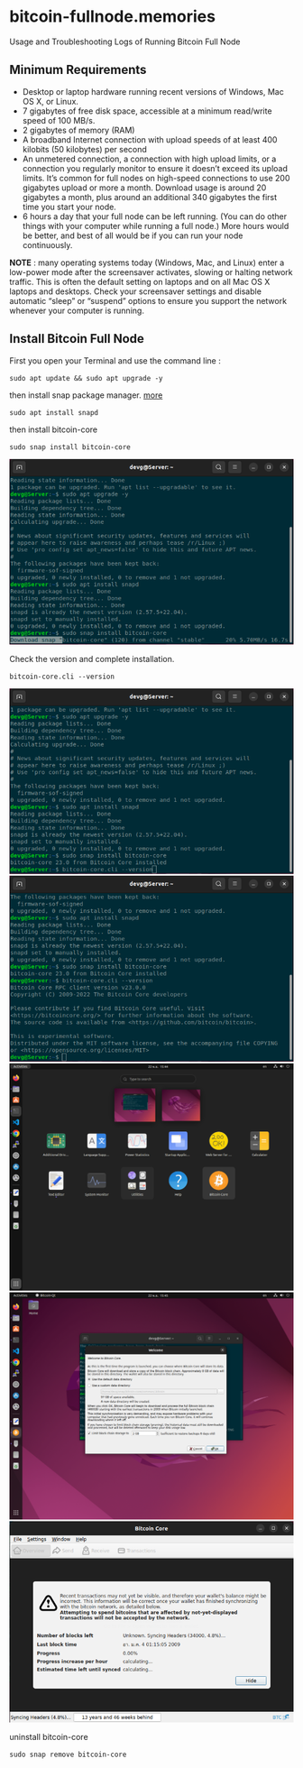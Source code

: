 # bitcoin-fullnode.memories
 Usage and Troubleshooting Logs of Running Bitcoin Full Node
 
## Minimum Requirements

- Desktop or laptop hardware running recent versions of Windows, Mac OS X, or Linux.
- 7 gigabytes of free disk space, accessible at a minimum read/write speed of 100 MB/s.
- 2 gigabytes of memory (RAM)
- A broadband Internet connection with upload speeds of at least 400 kilobits (50 kilobytes) per second
- An unmetered connection, a connection with high upload limits, or a connection you regularly monitor to ensure it doesn’t exceed its upload limits. It’s common for full nodes on high-speed connections to use 200 gigabytes upload or more a month. Download usage is around 20 gigabytes a month, plus around an additional 340 gigabytes the first time you start your node.
- 6 hours a day that your full node can be left running. (You can do other things with your computer while running a full node.) More hours would be better, and best of all would be if you can run your node continuously.

**NOTE** : many operating systems today (Windows, Mac, and Linux) enter a low-power mode after the screensaver activates, slowing or halting network traffic. This is often the default setting on laptops and on all Mac OS X laptops and desktops. Check your screensaver settings and disable automatic “sleep” or “suspend” options to ensure you support the network whenever your computer is running.

## Install Bitcoin Full Node

First you open your Terminal and use the command line :

~~~
sudo apt update && sudo apt upgrade -y
~~~

then install snap package manager. [more](https://snapcraft.io/docs/installing-snapd)

~~~
sudo apt install snapd
~~~

then install bitcoin-core

~~~
sudo snap install bitcoin-core
~~~

![pic1](/src/Screenshot%20from%202022-11-22%2015-43-28.png)

Check the version and complete installation.

~~~
bitcoin-core.cli --version
~~~

![pic2](/src/Screenshot%20from%202022-11-22%2015-44-04.png)
![pic3](/src/Screenshot%20from%202022-11-22%2015-44-16.png)
![pic4](/src/Screenshot%20from%202022-11-22%2015-44-38.png)
![pic1](/src/Screenshot%20from%202022-11-22%2015-45-25.png)
![pic1](/src/Screenshot%20from%202022-11-22%2015-46-00.png)

uninstall bitcoin-core

~~~
sudo snap remove bitcoin-core
~~~
